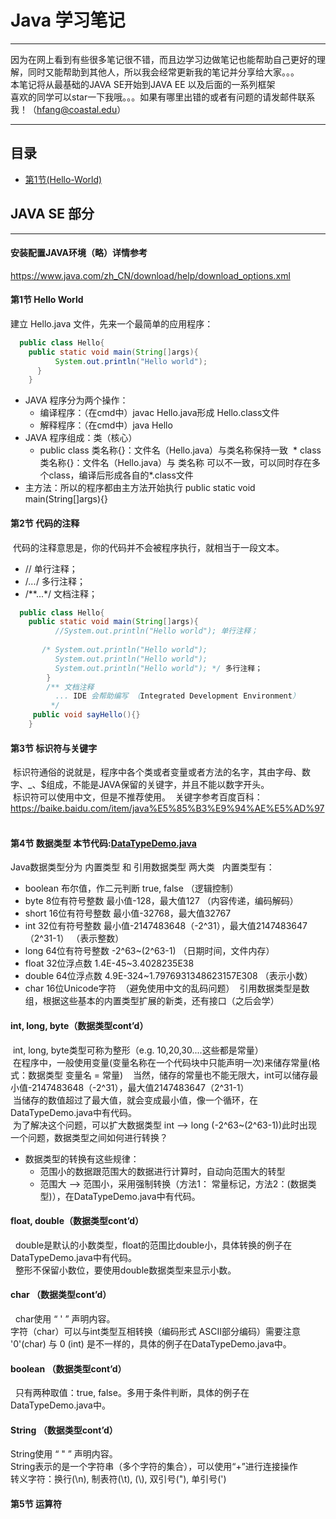 # Java 学习笔记
***
因为在网上看到有些很多笔记很不错，而且边学习边做笔记也能帮助自己更好的理解，同时又能帮助到其他人，所以我会经常更新我的笔记并分享给大家。。。  
本笔记将从最基础的JAVA SE开始到JAVA EE 以及后面的一系列框架    
喜欢的同学可以star一下我哦。。。如果有哪里出错的或者有问题的请发邮件联系我！（hfang@coastal.edu）  
***
## 目录
* [第1节(Hello-World)](#第1节-Hello-World)
## JAVA SE 部分
***
#### 安装配置JAVA环境（略）详情参考  
https://www.java.com/zh_CN/download/help/download_options.xml    
#### 第1节 Hello World
建立 Hello.java 文件，先来一个最简单的应用程序：  
```Java
  public class Hello{
    public static void main(String[]args){
          System.out.println("Hello world");
      }
    }
```
* JAVA 程序分为两个操作：
  * 编译程序：（在cmd中）javac Hello.java形成 Hello.class文件
  * 解释程序：（在cmd中）java Hello  
* JAVA 程序组成：类（核心）
  * public class 类名称{}：文件名（Hello.java）与类名称保持一致
  * class 类名称{}：文件名（Hello.java）与 类名称 可以不一致，可以同时存在多个class，编译后形成各自的*.class文件
* 主方法：所以的程序都由主方法开始执行 public static void main(String[]args){}  
#### 第2节 代码的注释  
  代码的注释意思是，你的代码并不会被程序执行，就相当于一段文本。
* // 单行注释；
* /*...*/ 多行注释；
* /**...*/ 文档注释；
```Java
  public class Hello{
    public static void main(String[]args){
          //System.out.println("Hello world"); 单行注释；
          
       /* System.out.println("Hello world"); 
          System.out.println("Hello world"); 
          System.out.println("Hello world"); */ 多行注释；
        }
        /** 文档注释
          ... IDE 会帮助编写 （Integrated Development Environment）
         */
     public void sayHello(){}
    }
```  
#### 第3节 标识符与关键字  
  标识符通俗的说就是，程序中各个类或者变量或者方法的名字，其由字母、数字、_、$组成，不能是JAVA保留的关键字，并且不能以数字开头。    
  标识符可以使用中文，但是不推荐使用。
  关键字参考百度百科：https://baike.baidu.com/item/java%E5%85%B3%E9%94%AE%E5%AD%97  
#### 第4节 数据类型 本节代码:[DataTypeDemo.java](/Java_examples/DataTypeDemo.java)  
  Java数据类型分为 内置类型 和 引用数据类型 两大类  
  内置类型有： 
* boolean	布尔值，作二元判断	true, false （逻辑控制）
* byte	8位有符号整数	最小值-128，最大值127 （内容传递，编码解码）
* short	16位有符号整数	最小值-32768，最大值32767 
* int	32位有符号整数	最小值-2147483648（-2^31），最大值2147483647（2^31-1） （表示整数）
* long	64位有符号整数	-2^63~(2^63-1) （日期时间，文件内存）
* float	32位浮点数	1.4E-45~3.4028235E38
* double	64位浮点数	4.9E-324~1.7976931348623157E308 （表示小数）
* char	16位Unicode字符  （避免使用中文的乱码问题）
  引用数据类型是数组，根据这些基本的内置类型扩展的新类，还有接口（之后会学）  
#### int, long, byte（数据类型cont’d）  
  int, long, byte类型可称为整形（e.g. 10,20,30....这些都是常量）  
  在程序中，一般使用变量(变量名称在一个代码块中只能声明一次)来储存常量(格式：数据类型 变量名 = 常量)  
  当然，储存的常量也不能无限大，int可以储存最小值-2147483648（-2^31），最大值2147483647（2^31-1）  
  当储存的数值超过了最大值，就会变成最小值，像一个循环，在DataTypeDemo.java中有代码。  
  为了解决这个问题，可以扩大数据类型 int --> long (-2^63~(2^63-1))此时出现一个问题，数据类型之间如何进行转换？  
*  数据类型的转换有这些规律：
   * 范围小的数据跟范围大的数据进行计算时，自动向范围大的转型
   * 范围大 --> 范围小，采用强制转换（方法1： 常量标记，方法2：(数据类型)），在DataTypeDemo.java中有代码。
#### float, double（数据类型cont’d）  
   double是默认的小数类型，float的范围比double小，具体转换的例子在DataTypeDemo.java中有代码。  
   整形不保留小数位，要使用double数据类型来显示小数。
#### char （数据类型cont’d）  
   char使用 “ ' ” 声明内容。  
   字符（char）可以与int类型互相转换（编码形式 ASCII部分编码）需要注意 '0'(char) 与 0 (int) 是不一样的，具体的例子在DataTypeDemo.java中。
#### boolean （数据类型cont’d）  
   只有两种取值：true, false。多用于条件判断，具体的例子在DataTypeDemo.java中。
#### String （数据类型cont’d）  
  String使用 “ " ” 声明内容。  
  String表示的是一个字符串（多个字符的集合），可以使用“+”进行连接操作  
  转义字符：换行(\n), 制表符(\t), \(\\), 双引号(\"), 单引号(\')  
#### 第5节 运算符



